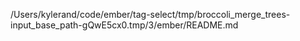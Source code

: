 /Users/kylerand/code/ember/tag-select/tmp/broccoli_merge_trees-input_base_path-gQwE5cx0.tmp/3/ember/README.md